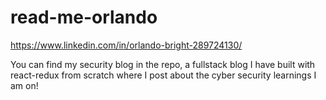 # read-me-orlando

https://www.linkedin.com/in/orlando-bright-289724130/

You can find my security blog in the repo, a fullstack blog I have built with react-redux from scratch where I post about the cyber security learnings I am on! 
